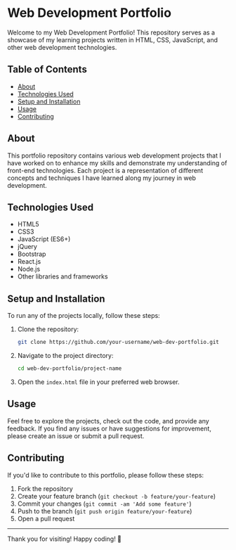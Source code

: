 # Web Development Portfolio

Welcome to my Web Development Portfolio! This repository serves as a showcase of my learning projects written in HTML, CSS, JavaScript, and other web development technologies.

## Table of Contents

- [About](#about)
- [Technologies Used](#technologies-used)
- [Setup and Installation](#setup-and-installation)
- [Usage](#usage)
- [Contributing](#contributing)

## About

This portfolio repository contains various web development projects that I have worked on to enhance my skills and demonstrate my understanding of front-end technologies. Each project is a representation of different concepts and techniques I have learned along my journey in web development.

## Technologies Used

- HTML5
- CSS3
- JavaScript (ES6+)
- jQuery
- Bootstrap
- React.js
- Node.js
- Other libraries and frameworks

## Setup and Installation

To run any of the projects locally, follow these steps:

1. Clone the repository:
    ```bash
    git clone https://github.com/your-username/web-dev-portfolio.git
    ```
2. Navigate to the project directory:
    ```bash
    cd web-dev-portfolio/project-name
    ```
3. Open the `index.html` file in your preferred web browser.

## Usage

Feel free to explore the projects, check out the code, and provide any feedback. If you find any issues or have suggestions for improvement, please create an issue or submit a pull request.

## Contributing

If you'd like to contribute to this portfolio, please follow these steps:

1. Fork the repository
2. Create your feature branch (`git checkout -b feature/your-feature`)
3. Commit your changes (`git commit -am 'Add some feature'`)
4. Push to the branch (`git push origin feature/your-feature`)
5. Open a pull request


---

Thank you for visiting! Happy coding! 🚀